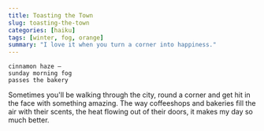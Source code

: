 ```yaml
---
title: Toasting the Town
slug: toasting-the-town
categories: [haiku]
tags: [winter, fog, orange]
summary: "I love it when you turn a corner into happiness."
---
```


```
cinnamon haze —
sunday morning fog
passes the bakery
```

Sometimes you'll be walking through the city, round a corner and get hit in the face with something amazing. 
The way coffeeshops and bakeries fill the air with their scents, the heat flowing out of their doors, it makes my day so much better.

